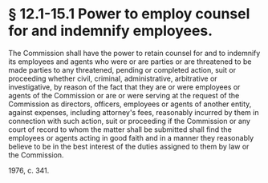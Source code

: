 # § 12.1-15.1 Power to employ counsel for and indemnify employees.

<p>The Commission shall have the power to retain counsel for and to indemnify its employees and agents who were or are parties or are threatened to be made parties to any threatened, pending or completed action, suit or proceeding whether civil, criminal, administrative, arbitrative or investigative, by reason of the fact that they are or were employees or agents of the Commission or are or were serving at the request of the Commission as directors, officers, employees or agents of another entity, against expenses, including attorney's fees, reasonably incurred by them in connection with such action, suit or proceeding if the Commission or any court of record to whom the matter shall be submitted shall find the employees or agents acting in good faith and in a manner they reasonably believe to be in the best interest of the duties assigned to them by law or the Commission.</p><p>1976, c. 341.</p>
